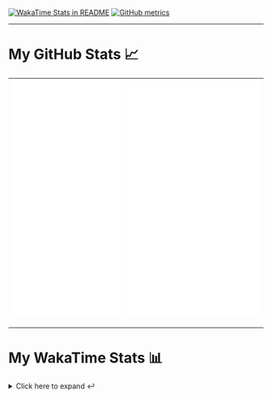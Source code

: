 [![WakaTime Stats in README](https://github.com/LOsioChico/LOsioChico/actions/workflows/waka.yml/badge.svg)](https://github.com/LOsioChico/LOsioChico/actions/workflows/waka.yml) [![GitHub metrics](https://github.com/LOsioChico/LOsioChico/actions/workflows/metrics.yml/badge.svg)](https://github.com/LOsioChico/LOsioChico/actions/workflows/metrics.yml)

---

# My GitHub Stats 📈

| ![](./assets/metrics.svg) | ![](./assets/metrics2.svg) |
| ------------------------- | -------------------------- |

---

# My WakaTime Stats 📊

<details>
<summary>Click here to expand ↩️</summary>
<br>

<!--START_SECTION:waka-->
![Code Time](http://img.shields.io/badge/Code%20Time-2%2C328%20hrs%2017%20mins-blue)

![Lines of code](https://img.shields.io/badge/From%20Hello%20World%20I%27ve%20Written-475.0%20thousand%20lines%20of%20code-blue)

**🐱 My GitHub Data** 

> 📦 708.1 kB Used in GitHub's Storage 
 > 
> 🏆 281 Contributions in the Year 2025
 > 
> 🚫 Not Opted to Hire
 > 
> 📜 29 Public Repositories 
 > 
> 🔑 36 Private Repositories 
 > 
**I'm a Night 🦉** 

```text
🌞 Morning                748 commits         ████░░░░░░░░░░░░░░░░░░░░░   15.17 % 
🌆 Daytime                1614 commits        ████████░░░░░░░░░░░░░░░░░   32.74 % 
🌃 Evening                1661 commits        ████████░░░░░░░░░░░░░░░░░   33.69 % 
🌙 Night                  907 commits         █████░░░░░░░░░░░░░░░░░░░░   18.40 % 
```
📅 **I'm Most Productive on Thursday** 

```text
Monday                   672 commits         ███░░░░░░░░░░░░░░░░░░░░░░   13.63 % 
Tuesday                  783 commits         ████░░░░░░░░░░░░░░░░░░░░░   15.88 % 
Wednesday                595 commits         ███░░░░░░░░░░░░░░░░░░░░░░   12.07 % 
Thursday                 926 commits         █████░░░░░░░░░░░░░░░░░░░░   18.78 % 
Friday                   741 commits         ████░░░░░░░░░░░░░░░░░░░░░   15.03 % 
Saturday                 764 commits         ████░░░░░░░░░░░░░░░░░░░░░   15.50 % 
Sunday                   449 commits         ██░░░░░░░░░░░░░░░░░░░░░░░   09.11 % 
```


📊 **This Week I Spent My Time On** 

```text
💬 Programming Languages: 
TypeScript               2 hrs 12 mins       ████████████░░░░░░░░░░░░░   49.40 % 
Scala                    42 mins             ████░░░░░░░░░░░░░░░░░░░░░   15.83 % 
Astro                    25 mins             ██░░░░░░░░░░░░░░░░░░░░░░░   09.37 % 
JSON                     21 mins             ██░░░░░░░░░░░░░░░░░░░░░░░   07.98 % 
CSS                      18 mins             ██░░░░░░░░░░░░░░░░░░░░░░░   07.02 % 
```

**I Mostly Code in TypeScript** 

```text
TypeScript               33 repos            ████████████░░░░░░░░░░░░░   48.53 % 
Scala                    9 repos             ███░░░░░░░░░░░░░░░░░░░░░░   13.24 % 
JavaScript               7 repos             ███░░░░░░░░░░░░░░░░░░░░░░   10.29 % 
Astro                    6 repos             ██░░░░░░░░░░░░░░░░░░░░░░░   08.82 % 
CSS                      5 repos             ██░░░░░░░░░░░░░░░░░░░░░░░   07.35 % 
```




 Last Updated on 02/09/2025 01:07:54 UTC
<!--END_SECTION:waka-->

## </details>
